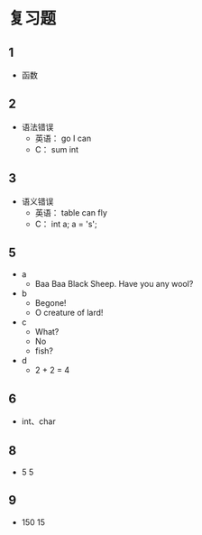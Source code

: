 # 复习题

## 1

- 函数

## 2

- 语法错误
  - 英语： go I can
  - C： sum int

## 3

- 语义错误
  - 英语： table can fly
  - C： int a; a = 's';

## 5

- a
  - Baa Baa Black Sheep. Have you any wool?
- b
  - Begone!
  - O creature of lard!
- c
  - What?
  - No
  - fish?
- d
  - 2 + 2 = 4

## 6

- int、char

## 8

- 5 5

## 9

- 150 15
